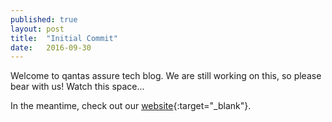 ```yaml
---
published: true
layout: post
title:  "Initial Commit"
date:   2016-09-30
---
```


<p class="intro">
    Welcome to qantas assure tech blog. We are still working on this, so please bear with us! Watch this space...
</p>

In the meantime, check out our [website][qantas-assure-link]{:target="_blank"}.

[qantas-assure-link]: https://www.qantasassure.com/
